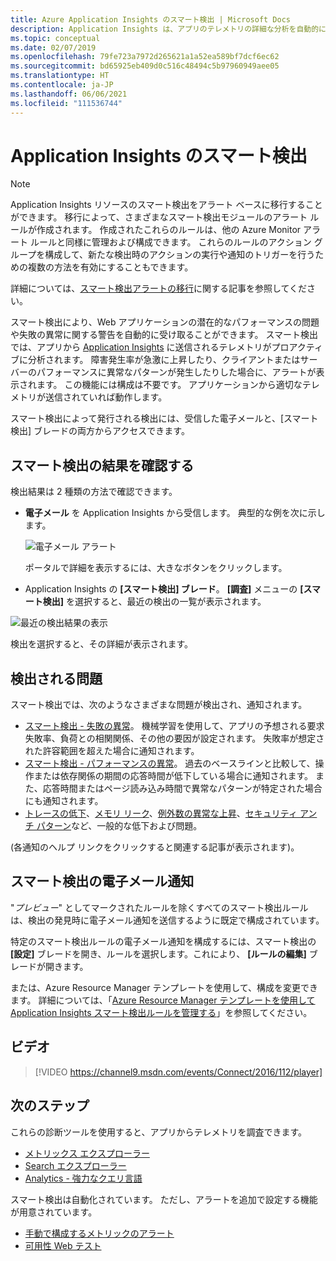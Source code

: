 ```yaml
---
title: Azure Application Insights のスマート検出 | Microsoft Docs
description: Application Insights は、アプリのテレメトリの詳細な分析を自動的に実行し、潜在的なパフォーマンスの問題について警告します。
ms.topic: conceptual
ms.date: 02/07/2019
ms.openlocfilehash: 79fe723a7972d265621a1a52ea589bf7dcf6ec62
ms.sourcegitcommit: bd65925eb409d0c516c48494c5b97960949aee05
ms.translationtype: HT
ms.contentlocale: ja-JP
ms.lasthandoff: 06/06/2021
ms.locfileid: "111536744"
---
```

# <a name="smart-detection-in-application-insights"></a>Application Insights のスマート検出

>[!NOTE]
>Application Insights リソースのスマート検出をアラート ベースに移行することができます。 移行によって、さまざまなスマート検出モジュールのアラート ルールが作成されます。 作成されたこれらのルールは、他の Azure Monitor アラート ルールと同様に管理および構成できます。 これらのルールのアクション グループを構成して、新たな検出時のアクションの実行や通知のトリガーを行うための複数の方法を有効にすることもできます。
>
> 詳細については、[スマート検出アラートの移行](../alerts/alerts-smart-detections-migration.md)に関する記事を参照してください。

スマート検出により、Web アプリケーションの潜在的なパフォーマンスの問題や失敗の異常に関する警告を自動的に受け取ることができます。 スマート検出では、アプリから [Application Insights](./app-insights-overview.md) に送信されるテレメトリがプロアクティブに分析されます。 障害発生率が急激に上昇したり、クライアントまたはサーバーのパフォーマンスに異常なパターンが発生したりした場合に、アラートが表示されます。 この機能には構成は不要です。 アプリケーションから適切なテレメトリが送信されていれば動作します。

スマート検出によって発行される検出には、受信した電子メールと、[スマート検出] ブレードの両方からアクセスできます。

## <a name="review-your-smart-detections"></a>スマート検出の結果を確認する
検出結果は 2 種類の方法で確認できます。

* **電子メール** を Application Insights から受信します。 典型的な例を次に示します。
  
    ![電子メール アラート](./media/proactive-diagnostics/03.png)
  
    ポータルで詳細を表示するには、大きなボタンをクリックします。
* Application Insights の **[スマート検出] ブレード**。 **[調査]** メニューの **[スマート検出]** を選択すると、最近の検出の一覧が表示されます。

![最近の検出結果の表示](./media/proactive-diagnostics/04.png)

検出を選択すると、その詳細が表示されます。

## <a name="what-problems-are-detected"></a>検出される問題

スマート検出では、次のようなさまざまな問題が検出され、通知されます。

* [スマート検出 - 失敗の異常](./proactive-failure-diagnostics.md)。 機械学習を使用して、アプリの予想される要求失敗率、負荷との相関関係、その他の要因が設定されます。 失敗率が想定された許容範囲を超えた場合に通知されます。
* [スマート検出 - パフォーマンスの異常](./proactive-performance-diagnostics.md)。 過去のベースラインと比較して、操作または依存関係の期間の応答時間が低下している場合に通知されます。 また、応答時間またはページ読み込み時間で異常なパターンが特定された場合にも通知されます。   
* [トレースの低下](./proactive-trace-severity.md)、[メモリ リーク](./proactive-potential-memory-leak.md)、[例外数の異常な上昇](./proactive-exception-volume.md)、[セキュリティ アンチ パターン](./proactive-application-security-detection-pack.md)など、一般的な低下および問題。

(各通知のヘルプ リンクをクリックすると関連する記事が表示されます)。

## <a name="smart-detection-email-notifications"></a>スマート検出の電子メール通知

"_プレビュー_" としてマークされたルールを除くすべてのスマート検出ルールは、検出の発見時に電子メール通知を送信するように既定で構成されています。

特定のスマート検出ルールの電子メール通知を構成するには、スマート検出の **[設定]** ブレードを開き、ルールを選択します。これにより、 **[ルールの編集]** ブレードが開きます。

または、Azure Resource Manager テンプレートを使用して、構成を変更できます。 詳細については、「[Azure Resource Manager テンプレートを使用して Application Insights スマート検出ルールを管理する](./proactive-arm-config.md)」を参照してください。

## <a name="video"></a>ビデオ

> [!VIDEO https://channel9.msdn.com/events/Connect/2016/112/player]



## <a name="next-steps"></a>次のステップ
これらの診断ツールを使用すると、アプリからテレメトリを調査できます。

* [メトリックス エクスプローラー](../essentials/metrics-charts.md)
* [Search エクスプローラー](./diagnostic-search.md)
* [Analytics - 強力なクエリ言語](../logs/log-analytics-tutorial.md)

スマート検出は自動化されています。 ただし、アラートを追加で設定する機能が用意されています。

* [手動で構成するメトリックのアラート](../alerts/alerts-log.md)
* [可用性 Web テスト](./monitor-web-app-availability.md)
